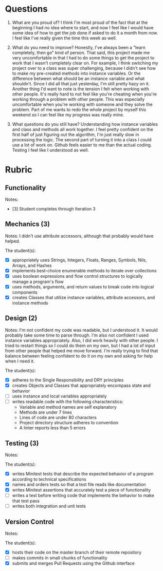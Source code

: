 # Questions

1. What are you proud of?
I think I'm most proud of the fact that at the beginning I had no idea where to start, and now I feel like I would have some idea of how to get the job done if asked to do it a month from now. I feel like I've really given the time this week as well.

1. What do you need to improve?
Honestly, I've always been a "learn completely, then go" kind of person. That said, this project made me very uncomfortable in that I had to do some things to get the project to work that I wasn't completely clear on. For example, I think switching my project over to a class was super challenging, because I didn't see how to make my pre-created methods into instance variables. Or the difference between what should be an instance variable and what shouldn't. Since I did all that just yesterday, I'm still pretty hazy on it. Another thing I'd want to note is the tension I felt when working with other people. It's really hard to not feel like you're cheating when you're working through a problem with other people. This was especially uncomfortable when you're working with someone and they solve the problem. Part of me wants to redo the whole project by myself this weekend so I can feel like my progress was really mine. 

1. What questions do you still have?
Understanding how instance variables and class and methods all work together. I feel pretty confident on the first half of just figuring out the algorithm, I'm just really slow in processing the logic. The second part of turning it into a class I could use a lot of work on. Github feels easier to me than the actual coding. Testing I feel like I understood as well.

# Rubric

## Functionality

Notes:

- [3] Student completes through Iteration 3

## Mechanics (3)

Notes:
I didn't use attribute accessors, although that probably would have helped.

The student(s):

- [X] appropriately uses Strings, Integers, Floats, Ranges, Symbols, Nils, Arrays, and Hashes
- [X] implements best-choice enumerable methods to iterate over collections
- [X] uses boolean expressions and flow control structures to logically manage a program's flow
- [X] uses methods, arguments, and return values to break code into logical components
- [X] creates Classes that utilize instance variables, attribute accessors, and instance methods

## Design (2)

Notes:
I'm not confident my code was readable, but I understood it. It would probably take some time to parse through. I'm also not confident I used instance variables appropriately. Also, I did work heavily with other people. I tried to restart things so I could do them on my own, but I had a lot of input from other people that helped me move forward. I'm really trying to find that balance between feeling confident to do it on my own and asking for help when I need it.

The student(s):

- [X] adheres to the Single Responsibility and DRY principles
- [X] creates Objects and Classes that appropriately encompass state and behavior
- [ ] uses instance and local variables appropriately
- [ ] writes readable code with the following characteristics:
    * Variable and method names are self explanatory
    * Methods are under 7 lines
    * Lines of code are under 80 characters
    * Project directory structure adheres to convention
    * A linter reports less than 5 errors

## Testing (3)

Notes:

The student(s):

- [X] writes Minitest tests that describe the expected behavior of a program according to technical specifications
- [X] names and orders tests so that a test file reads like documentation
- [X] writes Minitest assertions that accurately test a piece of functionality
- [ ] writes a test before writing code that implements the behavior to make that test pass
- [ ] writes both integration and unit tests

## Version Control

Notes:

The student(s):

- [X] hosts their code on the master branch of their remote repository
- [ ] makes commits in small chunks of functionality
- [X] submits and merges Pull Requests using the Github interface
